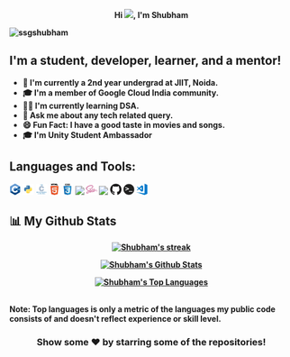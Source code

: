 <p align="center"><b> Hi <img src="https://raw.githubusercontent.com/MartinHeinz/MartinHeinz/master/wave.gif" width="30px">, I'm Shubham<b>
<p align="left"> <img src="https://komarev.com/ghpvc/?username=ssgshubham&label=Views&color=blue&style=plastic" alt="ssgshubham" /> </p></p>

## I'm a student, developer, learner, and a mentor!
- 🏫 I'm currently a 2nd year undergrad at JIIT, Noida.
- 🎓 I'm a member of Google Cloud India community.
- 👩‍💻 I'm currently learning DSA.
- 💬 Ask me about any tech related query.
- 😄 Fun Fact: I have a good taste in movies and songs.
- 🎓 I'm Unity Student Ambassador


## Languages and Tools:

<code><img height="20" src="https://raw.githubusercontent.com/github/explore/80688e429a7d4ef2fca1e82350fe8e3517d3494d/topics/cpp/cpp.png"></code>
<code><img height="20" src="https://raw.githubusercontent.com/github/explore/80688e429a7d4ef2fca1e82350fe8e3517d3494d/topics/python/python.png"></code>
<code><img height="20" src="https://raw.githubusercontent.com/github/explore/80688e429a7d4ef2fca1e82350fe8e3517d3494d/topics/c/c.png"></code>
<code><img height="20" src="https://raw.githubusercontent.com/github/explore/80688e429a7d4ef2fca1e82350fe8e3517d3494d/topics/html/html.png"></code>
<code><img height="20" src="https://raw.githubusercontent.com/github/explore/80688e429a7d4ef2fca1e82350fe8e3517d3494d/topics/css/css.png"></code>
<code><img height="20" src="https://img.icons8.com/color/48/000000/bootstrap.png"></code>
<code><img height="20" src="https://raw.githubusercontent.com/github/explore/80688e429a7d4ef2fca1e82350fe8e3517d3494d/topics/sass/sass.png"></code>
<code><img height="20" src="https://img.icons8.com/color/48/000000/git.png"></code>
<code><img height="20" src="https://raw.githubusercontent.com/github/explore/78df643247d429f6cc873026c0622819ad797942/topics/github/github.png"></code>
<code><img height="20" src="https://raw.githubusercontent.com/github/explore/80688e429a7d4ef2fca1e82350fe8e3517d3494d/topics/terminal/terminal.png"></code>
<code><img height="20" src="https://raw.githubusercontent.com/github/explore/80688e429a7d4ef2fca1e82350fe8e3517d3494d/topics/visual-studio-code/visual-studio-code.png"></code> 
<br>

## 📊 My Github Stats

<p align="center">
    <a href="https://github.com/ssgshubham/github-readme-streak-stats">
        <img title="🔥 Get streak stats for your profile at git.io/streak-stats" alt="Shubham's streak" src="https://github-readme-streak-stats.herokuapp.com/?user=ssgshubham&theme=vue"/>
    </a>
</p>

<p align="center">
<a href="https://github.com/ssgshubham/github-readme-stats"><img alt="Shubham's Github Stats" src="https://github-readme-stats.vercel.app/api?username=ssgshubham&theme=vue" /></a>
</p>
<p align="center">
<a href="https://github.com/ssgshubham/github-readme-stats"><img alt="Shubham's Top Languages" src="https://github-readme-stats.vercel.app/api/top-langs/?username=ssgshubham&theme=vue"/></a>
  </p>
<br/>
<b>Note:</b> Top languages is only a metric of the languages my public code consists of and doesn't reflect experience or skill level.

<div align="center">

### Show some ❤️ by starring some of the repositories!

</div>
